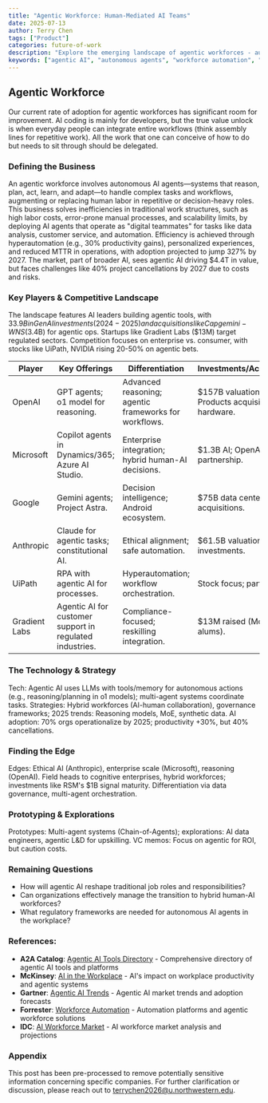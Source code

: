 ```yaml
---
title: "Agentic Workforce: Human-Mediated AI Teams"
date: 2025-07-13
author: Terry Chen
tags: ["Product"]
categories: future-of-work
description: "Explore the emerging landscape of agentic workforces - autonomous AI agents that reason, plan, act, and learn to handle complex tasks and workflows. Analysis of key players, technology strategies, and market opportunities."
keywords: ["agentic AI", "autonomous agents", "workforce automation", "AI productivity", "multi-agent systems", "enterprise AI", "workflow automation"]
---
```


## Agentic Workforce

Our current rate of adoption for agentic workforces has significant room for improvement. AI coding is mainly for developers, but the true value unlock is when everyday people can integrate entire workflows (think assembly lines for repetitive work). All the work that one can conceive of how to do but needs to sit through should be delegated.

### Defining the Business
An agentic workforce involves autonomous AI agents—systems that reason, plan, act, learn, and adapt—to handle complex tasks and workflows, augmenting or replacing human labor in repetitive or decision-heavy roles. This business solves inefficiencies in traditional work structures, such as high labor costs, error-prone manual processes, and scalability limits, by deploying AI agents that operate as "digital teammates" for tasks like data analysis, customer service, and automation. Efficiency is achieved through hyperautomation (e.g., 30% productivity gains), personalized experiences, and reduced MTTR in operations, with adoption projected to jump 327% by 2027. The market, part of broader AI, sees agentic AI driving $4.4T in value, but faces challenges like 40% project cancellations by 2027 due to costs and risks.

### Key Players & Competitive Landscape
The landscape features AI leaders building agentic tools, with $33.9B in GenAI investments (2024-2025) and acquisitions like Capgemini-WNS ($3.4B) for agentic ops. Startups like Gradient Labs ($13M) target regulated sectors. Competition focuses on enterprise vs. consumer, with stocks like UiPath, NVIDIA rising 20-50% on agentic bets.

| Player | Key Offerings | Differentiation | Investments/Acquisitions |
|--------|-------------------|-----------------|--------------------------|
| OpenAI | GPT agents; o1 model for reasoning. | Advanced reasoning; agentic frameworks for workflows. | $157B valuation; io Products acquisition for hardware. |
| Microsoft | Copilot agents in Dynamics/365; Azure AI Studio. | Enterprise integration; hybrid human-AI decisions. | $1.3B AI; OpenAI partnership. |
| Google | Gemini agents; Project Astra. | Decision intelligence; Android ecosystem. | $75B data centers; AI acquisitions. |
| Anthropic | Claude for agentic tasks; constitutional AI. | Ethical alignment; safe automation. | $61.5B valuation; Amazon investments. |
| UiPath | RPA with agentic AI for processes. | Hyperautomation; workflow orchestration. | Stock focus; partnerships. |
| Gradient Labs | Agentic AI for customer support in regulated industries. | Compliance-focused; reskilling integration. | $13M raised (Monzo alums). |

### The Technology & Strategy
Tech: Agentic AI uses LLMs with tools/memory for autonomous actions (e.g., reasoning/planning in o1 models); multi-agent systems coordinate tasks. Strategies: Hybrid workforces (AI-human collaboration), governance frameworks; 2025 trends: Reasoning models, MoE, synthetic data. AI adoption: 70% orgs operationalize by 2025; productivity +30%, but 40% cancellations.

### Finding the Edge
Edges: Ethical AI (Anthropic), enterprise scale (Microsoft), reasoning (OpenAI). Field heads to cognitive enterprises, hybrid workforces; investments like RSM's $1B signal maturity. Differentiation via data governance, multi-agent orchestration.

### Prototyping & Explorations
Prototypes: Multi-agent systems (Chain-of-Agents); explorations: AI data engineers, agentic L&D for upskilling. VC memos: Focus on agentic for ROI, but caution costs.

### Remaining Questions
- How will agentic AI reshape traditional job roles and responsibilities?
- Can organizations effectively manage the transition to hybrid human-AI workforces?
- What regulatory frameworks are needed for autonomous AI agents in the workplace?

### References:

- **A2A Catalog**: [Agentic AI Tools Directory](https://a2acatalog.com) - Comprehensive directory of agentic AI tools and platforms
- **McKinsey**: [AI in the Workplace](https://www.mckinsey.com/capabilities/mckinsey-digital/our-insights/superagency-in-the-workplace-empowering-people-to-unlock-ais-full-potential-at-work) - AI's impact on workplace productivity and agentic systems
- **Gartner**: [Agentic AI Trends](https://www.gartner.com/en/documents/4025678) - Agentic AI market trends and adoption forecasts
- **Forrester**: [Workforce Automation](https://www.forrester.com/report/The-Forrester-Wave-Automation-Platforms-Q2-2025/) - Automation platforms and agentic workforce solutions
- **IDC**: [AI Workforce Market](https://www.idc.com/getdoc.jsp?containerId=prUS51245625) - AI workforce market analysis and projections

### Appendix 
This post has been pre-processed to remove potentially sensitive information concerning specific companies. For further clarification or discussion, please reach out to terrychen2026@u.northwestern.edu.